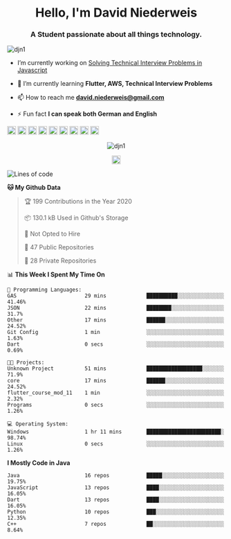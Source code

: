 <h1 align="center">Hello, I'm David Niederweis</h1>
<h3 align="center">A Student passionate about all things technology.</h3>

<p align="left"> <img src="https://komarev.com/ghpvc/?username=djn1" alt="djn1" /> </p>

- I’m currently working on [Solving Technical Interview Problems in Javascript](https://github.com/DJN1/CTCI)

- 🌱 I’m currently learning **Flutter, AWS, Technical Interview Problems**

- 📫 How to reach me **david.niederweis@gmail.com**

- ⚡ Fun fact **I can speak both German and English**

<p align="left"><img src="https://devicons.github.io/devicon/devicon.git/icons/bootstrap/bootstrap-plain.svg" alt="bootstrap" width="20" height="20"/> <img src="https://devicons.github.io/devicon/devicon.git/icons/cplusplus/cplusplus-original.svg" alt="cplusplus" width="20" height="20"/> <img src="https://devicons.github.io/devicon/devicon.git/icons/css3/css3-original-wordmark.svg" alt="css3" width="20" height="20"/> <img src="https://devicons.github.io/devicon/devicon.git/icons/html5/html5-original-wordmark.svg" alt="html5" width="20" height="20"/> <img src="https://devicons.github.io/devicon/devicon.git/icons/javascript/javascript-original.svg" alt="javascript" width="20" height="20"/> <img src="https://devicons.github.io/devicon/devicon.git/icons/nodejs/nodejs-original-wordmark.svg" alt="nodejs" width="20" height="20"/> <img src="https://devicons.github.io/devicon/devicon.git/icons/python/python-original-wordmark.svg" alt="python" width="20" height="20"/> <img src="https://devicons.github.io/devicon/devicon.git/icons/express/express-original-wordmark.svg" alt="express" width="20" height="20"/> <img src="https://cdn.jsdelivr.net/npm/simple-icons@3.1.0/icons/flutter.svg" alt="flutter" width="20" height="20"/></p><p align="center"> <img src="https://github-readme-stats.vercel.app/api?username=djn1&show_icons=true" alt="djn1" /> </p>

<p align="center">
<a href="https://linkedin.com/in/https://www.linkedin.com/in/davidniederweis/" target="blank"><img align="center" src="https://cdn.jsdelivr.net/npm/simple-icons@3.0.1/icons/linkedin.svg" alt="https://www.linkedin.com/in/davidniederweis/" height="20" width="20" /></a>
</p>

<!--START_SECTION:waka-->
![Lines of code](https://img.shields.io/badge/From%20Hello%20World%20I%27ve%20Written-3.7%20million%20lines%20of%20code-blue)

**🐱 My Github Data** 

> 🏆 199 Contributions in the Year 2020
 > 
> 📦 130.1 kB Used in Github's Storage 
 > 
> 🚫 Not Opted to Hire
 > 
> 📜 47 Public Repositories
 > 
> 🔑 28 Private Repositories 

📊 **This Week I Spent My Time On** 

```text
💬 Programming Languages: 
GAS                      29 mins             ██████████░░░░░░░░░░░░░░░   41.46% 
JSON                     22 mins             ████████░░░░░░░░░░░░░░░░░   31.7% 
Other                    17 mins             ██████░░░░░░░░░░░░░░░░░░░   24.52% 
Git Config               1 min               ░░░░░░░░░░░░░░░░░░░░░░░░░   1.63% 
Dart                     0 secs              ░░░░░░░░░░░░░░░░░░░░░░░░░   0.69%

🐱‍💻 Projects: 
Unknown Project          51 mins             ██████████████████░░░░░░░   71.9% 
core                     17 mins             ██████░░░░░░░░░░░░░░░░░░░   24.52% 
flutter_course_mod_11    1 min               ░░░░░░░░░░░░░░░░░░░░░░░░░   2.32% 
Programs                 0 secs              ░░░░░░░░░░░░░░░░░░░░░░░░░   1.26%

💻 Operating System: 
Windows                  1 hr 11 mins        ████████████████████████░   98.74% 
Linux                    0 secs              ░░░░░░░░░░░░░░░░░░░░░░░░░   1.26%

```

**I Mostly Code in Java** 

```text
Java                     16 repos            █████░░░░░░░░░░░░░░░░░░░░   19.75% 
JavaScript               13 repos            ████░░░░░░░░░░░░░░░░░░░░░   16.05% 
Dart                     13 repos            ████░░░░░░░░░░░░░░░░░░░░░   16.05% 
Python                   10 repos            ███░░░░░░░░░░░░░░░░░░░░░░   12.35% 
C++                      7 repos             ██░░░░░░░░░░░░░░░░░░░░░░░   8.64%

```



<!--END_SECTION:waka-->
